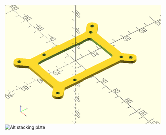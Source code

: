 ![Alt stacking plate](https://github.com/CommanderPaul/openscad/blob/master/raspberry_pi/stacking_plate.png)
![Alt stacking plate](https://github.com/CommanderPaul/openscad/blob/master/raspberry_pi/stacking_plate_in_use.jpg)

